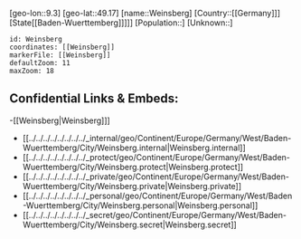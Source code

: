 ﻿---
location: [49.17,9.3]
mapzoom: [7,12] 
mapmarker: city 
type: City
tags:
- geo/City


SpocWebEntityId: 35507
isDeleted: false
confidential: public

---
[geo-lon::9.3]
[geo-lat::49.17]
[name::Weinsberg]
[Country::[[Germany]]]
[State[[Baden-Wuerttemberg]]]]]
[Population::]
[Unknown::]


```leaflet
id: Weinsberg
coordinates: [[Weinsberg]]
markerFile: [[Weinsberg]]
defaultZoom: 11 
maxZoom: 18
```


## Confidential Links & Embeds: 
-[[Weinsberg|Weinsberg]]] 
- [[../../../../../../../../_internal/geo/Continent/Europe/Germany/West/Baden-Wuerttemberg/City/Weinsberg.internal|Weinsberg.internal]] 
- [[../../../../../../../../_protect/geo/Continent/Europe/Germany/West/Baden-Wuerttemberg/City/Weinsberg.protect|Weinsberg.protect]] 
- [[../../../../../../../../_private/geo/Continent/Europe/Germany/West/Baden-Wuerttemberg/City/Weinsberg.private|Weinsberg.private]] 
- [[../../../../../../../../_personal/geo/Continent/Europe/Germany/West/Baden-Wuerttemberg/City/Weinsberg.personal|Weinsberg.personal]] 
- [[../../../../../../../../_secret/geo/Continent/Europe/Germany/West/Baden-Wuerttemberg/City/Weinsberg.secret|Weinsberg.secret]] 
